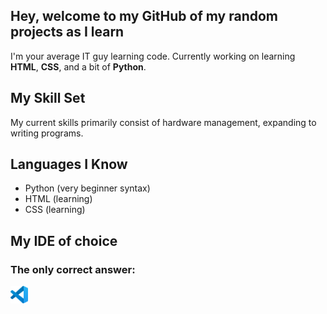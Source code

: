 ## Hey, welcome to my GitHub of my random projects as I learn

I'm your average IT guy learning code.
Currently working on learning **HTML**, **CSS**, and a bit of **Python**.

## My Skill Set

My current skills primarily consist of hardware management, expanding to writing programs.

## Languages I Know
- Python (very beginner syntax)
- HTML (learning)
- CSS (learning)

## My IDE of choice
### The only correct answer:
<img src="https://github.com/pastery1744/pastery1744/blob/primary/visual-studio-code-logo.png" style="height:2em; vertical-align:middle;" alt="Visual Studio Code logo">

<!--
**pastery1744/pastery1744** is a ✨ _special_ ✨ repository because its `README.md` (this file) appears on your GitHub profile.

Here are some ideas to get you started:

- 🔭 I’m currently working on ...
- 🌱 I’m currently learning ...
- 👯 I’m looking to collaborate on ...
- 🤔 I’m looking for help with ...
- 💬 Ask me about ...
- 📫 How to reach me: ...
- 😄 Pronouns: ...
- ⚡ Fun fact: ...
-->
